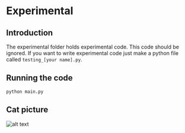 # Experimental

## Introduction

The experimental folder holds experimental code. This code should be ignored. If you want to write experimental code
just make a python file called `testing_[your name].py`.

## Running the code

`python main.py`

## Cat picture

![alt text](https://encrypted-tbn0.gstatic.com/images?q=tbn:ANd9GcQqYfW8vbzq0QDPcAA3qcG6eWEML9_rBUQ0zg&usqp=CAU)